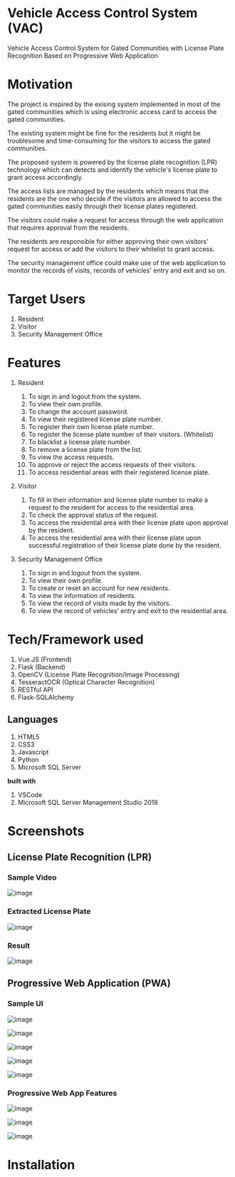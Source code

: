 # Vehicle Access Control System (VAC)
Vehicle Access Control System for Gated Communities with License Plate Recognition Based on Progressive Web Application

# Motivation
The project is inspired by the exising system implemented in most of the gated communities which is using electronic access card to access the gated communities.

The existing system might be fine for the residents but it might be troublesome and time-consuming for the visitors to access the gated communities. 

The proposed system is powered by the license plate recognition (LPR) technology which can detects and identify the vehicle's license plate to grant access accordingly.

The access lists are managed by the residents which means that the residents are the one who decide if the visitors are allowed to access the gated communities easily through their license plates registered.

The visitors could make a request for access through the web application that requires approval from the residents.

The residents are responsible for either approving their own visitors' request for access or add the visitors to their whitelist to grant access.

The security management office could make use of the web application to monitor the records of visits, records of vehicles' entry and exit and so on.

# Target Users
1. Resident
2. Visitor
3. Security Management Office

# Features
1. Resident
    1. To sign in and logout from the system.
    1. To view their own profile.
    1. To change the account password.
    1. To view their registered license plate number.
    1. To register their own license plate number.
    1. To register the license plate number of their visitors. (Whitelist)
    1. To blacklist a license plate number.
    1. To remove a license plate from the list.
    1. To view the access requests.
    1. To approve or reject the access requests of their visitors.
    1. To access residential areas with their registered license plate.
  
2. Visitor
    1. To fill in their information and license plate number to make a request to the resident for
access to the residential area.
    2. To check the approval status of the request.
    3. To access the residential area with their license plate upon approval by the resident.
    4. To access the residential area with their license plate upon successful registration of their
license plate done by the resident. 

3. Security Management Office
    1. To sign in and logout from the system.
    2. To view their own profile.
    3. To create or reset an account for new residents.
    4. To view the information of residents.
    5. To view the record of visits made by the visitors.
    6. To view the record of vehicles’ entry and exit to the residential area. 

# Tech/Framework used
1. Vue.JS (Frontend)
2. Flask (Backend)
3. OpenCV (License Plate Recognition/Image Processing)
4. TesseractOCR (Optical Character Recognition)
5. RESTful API
6. Flask-SQLAlchemy

## Languages
1. HTML5
2. CSS3
3. Javascript
4. Python
5. Microsoft SQL Server

**built with**
1. VSCode
2. Microsoft SQL Server Management Studio 2018

# Screenshots
## License Plate Recognition (LPR)
### Sample Video
![image](https://user-images.githubusercontent.com/63278063/116912087-52cbaf00-ac7a-11eb-9a81-d7cbaf509eb6.png)

### Extracted License Plate
![image](https://user-images.githubusercontent.com/63278063/116912214-81498a00-ac7a-11eb-8301-66ed8de93ea4.png)

### Result
![image](https://user-images.githubusercontent.com/63278063/116912321-a3430c80-ac7a-11eb-91c5-046ded5a0c34.png)

## Progressive Web Application (PWA)
### Sample UI
![image](https://user-images.githubusercontent.com/63278063/116912535-ed2bf280-ac7a-11eb-8a68-2489c7bdc276.png)

![image](https://user-images.githubusercontent.com/63278063/116912802-485de500-ac7b-11eb-867c-c53f764a6607.png)

![image](https://user-images.githubusercontent.com/63278063/116912867-5b70b500-ac7b-11eb-98de-27432d3b350e.png)

![image](https://user-images.githubusercontent.com/63278063/116912933-73e0cf80-ac7b-11eb-8e4c-d5cf8edb0e3e.png)

![image](https://user-images.githubusercontent.com/63278063/116912989-865b0900-ac7b-11eb-82ee-c68afe2ec549.png)

### Progressive Web App Features
![image](https://user-images.githubusercontent.com/63278063/116913047-95da5200-ac7b-11eb-839a-d7d26ad796cf.png)

![image](https://user-images.githubusercontent.com/63278063/116913115-a8ed2200-ac7b-11eb-9be8-254ee484bbc2.png)

![image](https://user-images.githubusercontent.com/63278063/116913146-b4404d80-ac7b-11eb-8788-cd955b16072a.png)




# Installation


 
